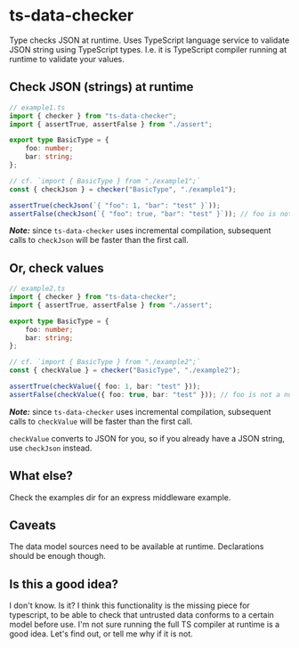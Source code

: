 # ts-data-checker
Type checks JSON at runtime. Uses TypeScript language service to validate JSON string using TypeScript types. I.e. it is TypeScript compiler running at runtime to validate your values.

## Check JSON (strings) at runtime

```ts
// example1.ts
import { checker } from "ts-data-checker";
import { assertTrue, assertFalse } from "./assert";

export type BasicType = {
    foo: number;
    bar: string;
};

// cf. `import { BasicType } from "./example1";`
const { checkJson } = checker("BasicType", "./example1"); 

assertTrue(checkJson(`{ "foo": 1, "bar": "test" }`));
assertFalse(checkJson(`{ "foo": true, "bar": "test" }`)); // foo is not a number, checkJson returns false

```

***Note:*** since `ts-data-checker` uses incremental compilation, subsequent calls to `checkJson` will be faster than the first call.

## Or, check values

```ts
// example2.ts
import { checker } from "ts-data-checker";
import { assertTrue, assertFalse } from "./assert";

export type BasicType = {
    foo: number;
    bar: string;
};

// cf. `import { BasicType } from "./example2";`
const { checkValue } = checker("BasicType", "./example2"); 

assertTrue(checkValue({ foo: 1, bar: "test" }));
assertFalse(checkValue({ foo: true, bar: "test" })); // foo is not a number, checkValue returns false
```

***Note:*** since `ts-data-checker` uses incremental compilation, subsequent calls to `checkValue` will be faster than the first call.

`checkValue` converts to JSON for you, so if you already have a JSON string, use `checkJson` instead. 

## What else?

Check the examples dir for an express middleware example.

## Caveats

The data model sources need to be available at runtime. Declarations should be enough though. 

## Is this a good idea? 

I don't know. Is it? I think this functionality is the missing piece for typescript, to be able to check that untrusted data conforms to a certain model before use. I'm not sure running the full TS compiler at runtime is a good idea. Let's find out, or tell me why if it is not. 
